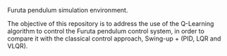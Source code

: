 Furuta pendulum simulation environment.

The objective of this repository is to address the use of the Q-Learning algorithm to control the Furuta pendulum control system, in order to compare it with the classical control approach, Swing-up + (PID, LQR and VLQR).
